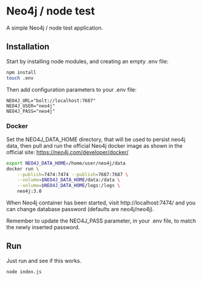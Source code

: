 # Neo4j / node test

A simple Neo4j / node test application.

## Installation

Start by installing node modules, and creating an empty .env file:

```bash
npm install
touch .env
```

Then add configuration parameters to your .env file:
```
NEO4J_URL="bolt://localhost:7687"
NEO4J_USER="neo4j"
NEO4J_PASS="neo4j"
```

### Docker

Set the NEO4J_DATA_HOME directory, that will be used to persist neo4j data, then pull and run the official Neo4j docker image as shown in the official site: https://neo4j.com/developer/docker/

```bash
export NEO4J_DATA_HOME=/home/user/neo4j/data
docker run \
    --publish=7474:7474 --publish=7687:7687 \
    --volume=$NEO4J_DATA_HOME/data:/data \
    --volume=$NEO4J_DATA_HOME/logs:/logs \
    neo4j:3.0
```

When Neo4j container has been started, visit http://localhost:7474/ and you can change database password (defaults are neo4j/neo4j).

Remember to update the NEO4J_PASS parameter, in your .env file, to match the newly inserted password.

## Run

Just run and see if this works.

```bash
node index.js
```
